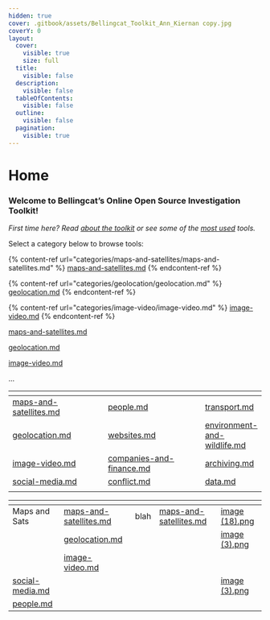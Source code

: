 ```yaml
---
hidden: true
cover: .gitbook/assets/Bellingcat_Toolkit_Ann_Kiernan copy.jpg
coverY: 0
layout:
  cover:
    visible: true
    size: full
  title:
    visible: false
  description:
    visible: false
  tableOfContents:
    visible: false
  outline:
    visible: false
  pagination:
    visible: true
---
```


# Home

### Welcome to Bellingcat’s Online Open Source Investigation Toolkit!

_First time here? Read_ [_about the toolkit_](<README (1).md>) _or see some of the_ [_most used_](most-used.md) _tools._

Select a category below to browse tools:

{% content-ref url="categories/maps-and-satellites/maps-and-satellites.md" %}
[maps-and-satellites.md](categories/maps-and-satellites/maps-and-satellites.md)
{% endcontent-ref %}

{% content-ref url="categories/geolocation/geolocation.md" %}
[geolocation.md](categories/geolocation/geolocation.md)
{% endcontent-ref %}

{% content-ref url="categories/image-video/image-video.md" %}
[image-video.md](categories/image-video/image-video.md)
{% endcontent-ref %}



[maps-and-satellites.md](categories/maps-and-satellites/maps-and-satellites.md "mention")

[geolocation.md](categories/geolocation/geolocation.md "mention")

[image-video.md](categories/image-video/image-video.md "mention")

...

<table><thead><tr><th width="207"></th><th width="224"></th><th></th></tr></thead><tbody><tr><td><a data-mention href="categories/maps-and-satellites/maps-and-satellites.md">maps-and-satellites.md</a></td><td><a data-mention href="categories/people/people.md">people.md</a></td><td><a data-mention href="categories/transport/transport.md">transport.md</a></td></tr><tr><td><a data-mention href="categories/geolocation/geolocation.md">geolocation.md</a></td><td><a data-mention href="categories/websites/websites.md">websites.md</a></td><td><a data-mention href="categories/environment-and-wildlife/environment-and-wildlife.md">environment-and-wildlife.md</a></td></tr><tr><td><a data-mention href="categories/image-video/image-video.md">image-video.md</a></td><td><a data-mention href="categories/companies-and-finance/companies-and-finance.md">companies-and-finance.md</a></td><td><a data-mention href="categories/archiving/archiving.md">archiving.md</a></td></tr><tr><td><a data-mention href="categories/social-media/social-media.md">social-media.md</a></td><td><a data-mention href="categories/conflict/conflict.md">conflict.md</a></td><td><a data-mention href="categories/data/data.md">data.md</a></td></tr><tr><td></td><td></td><td></td></tr></tbody></table>



<table data-view="cards"><thead><tr><th></th><th></th><th></th><th data-hidden data-card-target data-type="content-ref"></th><th data-hidden data-card-cover data-type="files"></th></tr></thead><tbody><tr><td>Maps and Sats</td><td><a data-mention href="categories/maps-and-satellites/maps-and-satellites.md">maps-and-satellites.md</a></td><td>blah</td><td><a href="categories/maps-and-satellites/maps-and-satellites.md">maps-and-satellites.md</a></td><td><a href="tools/invid/.gitbook/assets/image (18).png">image (18).png</a></td></tr><tr><td></td><td><a data-mention href="categories/geolocation/geolocation.md">geolocation.md</a></td><td></td><td></td><td><a href="tools/invid/.gitbook/assets/image (3).png">image (3).png</a></td></tr><tr><td></td><td><a data-mention href="categories/image-video/image-video.md">image-video.md</a></td><td></td><td></td><td></td></tr><tr><td><a data-mention href="categories/social-media/social-media.md">social-media.md</a></td><td></td><td></td><td></td><td><a href="tools/etherscan/.gitbook/assets/image (3).png">image (3).png</a></td></tr><tr><td><a data-mention href="categories/people/people.md">people.md</a></td><td></td><td></td><td></td><td></td></tr></tbody></table>

